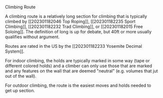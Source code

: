 Climbing Route

A climbing route is a relatively long section for climbing that is typically climbed by [[202301182046 Top Roping]], [[202301182235 Sport Climbing]], [[202301182232 Trad Climbing]], or [[202301182015 Free Soloing]]. The definition of long is up for debate, but 40ft or more usually qualifies without argument.

Routes are rated in the US by the [[202301182233 Yosemite Decimal System]].

For indoor climbing, the holds are typically marked in some way (tape or different colored holds) and a climber can only use those that are marked and any features on the wall that are deemed "neutral" (e.g. volumes that jut out of the wall).

For outdoor climbing, the route is the easiest moves and holds needed to get up section. 
